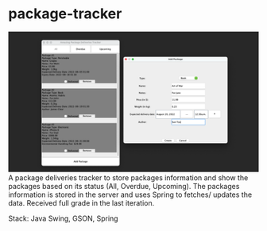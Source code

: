 # package-tracker

![package](package.png)
A package deliveries tracker to store packages information and show the packages based on its status (All, Overdue, Upcoming). The packages information is stored in the server and uses Spring to fetches/ updates the data. Received full grade in the last iteration.

Stack: Java Swing, GSON, Spring
